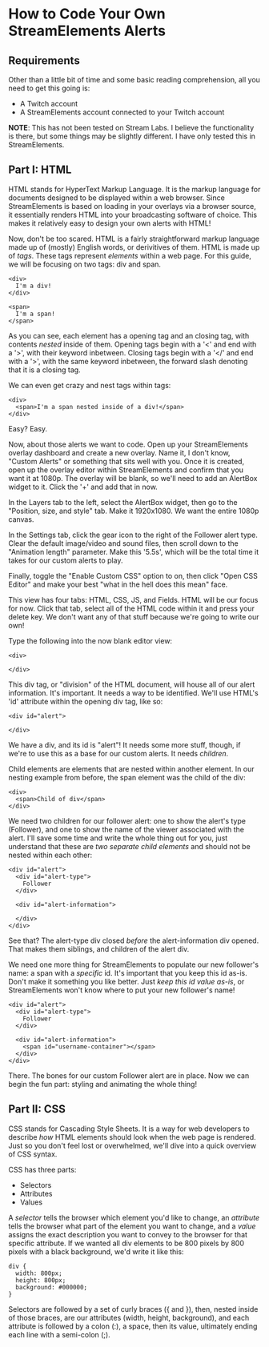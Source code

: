 How to Code Your Own StreamElements Alerts
==========================================

Requirements
------------

Other than a little bit of time and some basic reading comprehension, all you need to get this going is:

- A Twitch account
- A StreamElements account connected to your Twitch account

**NOTE**: This has not been tested on Stream Labs. I believe the functionality is there, but some things may be slightly different. I have only tested this in StreamElements.

Part I: HTML
------------

HTML stands for HyperText Markup Language. It is the markup language for documents designed to be displayed within a web browser. Since StreamElements is based on loading in your overlays via a browser source, it essentially renders HTML into your broadcasting software of choice. This makes it relatively easy to design your own alerts with HTML!

Now, don't be too scared. HTML is a fairly straightforward markup language made up of (mostly) English words, or derivitives of them. HTML is made up of *tags*. These tags represent *elements* within a web page. For this guide, we will be focusing on two tags: div and span.

```
<div>
  I'm a div!
</div>

<span>
  I'm a span!
</span>
```

As you can see, each element has a opening tag and an closing tag, with contents *nested* inside of them. Opening tags begin with a '<' and end with a '>', with their keyword inbetween. Closing tags begin with a '</' and end with a '>', with the same keyword inbetween, the forward slash denoting that it is a closing tag.

We can even get crazy and nest tags within tags:

```
<div>
  <span>I'm a span nested inside of a div!</span>
</div>
```

Easy? Easy.

Now, about those alerts we want to code. Open up your StreamElements overlay dashboard and create a new overlay. Name it, I don't know, "Custom Alerts" or something that sits well with you. Once it is created, open up the overlay editor within StreamElements and confirm that you want it at 1080p. The overlay will be blank, so we'll need to add an AlertBox widget to it. Click the '+' and add that in now.

In the Layers tab to the left, select the AlertBox widget, then go to the "Position, size, and style" tab. Make it 1920x1080. We want the entire 1080p canvas.

In the Settings tab, click the gear icon to the right of the Follower alert type. Clear the default image/video and sound files, then scroll down to the "Animation length" parameter. Make this '5.5s', which will be the total time it takes for our custom alerts to play.

Finally, toggle the "Enable Custom CSS" option to on, then click "Open CSS Editor" and make your best "what in the hell does this mean" face.

This view has four tabs: HTML, CSS, JS, and Fields. HTML will be our focus for now. Click that tab, select all of the HTML code within it and press your delete key. We don't want any of that stuff because we're going to write our own!

Type the following into the now blank editor view:

```
<div>

</div>
```

This div tag, or "division" of the HTML document, will house all of our alert information. It's important. It needs a way to be identified. We'll use HTML's 'id' attribute within the opening div tag, like so:

```
<div id="alert">

</div>
```

We have a div, and its id is "alert"! It needs some more stuff, though, if we're to use this as a base for our custom alerts. It needs *children*.

Child elements are elements that are nested within another element. In our nesting example from before, the span element was the child of the div:

```
<div>
  <span>Child of div</span>
</div>
```

We need two children for our follower alert: one to show the alert's type (Follower), and one to show the name of the viewer associated with the alert. I'll save some time and write the whole thing out for you, just understand that these are *two separate child elements* and should not be nested within each other:

```
<div id="alert">
  <div id="alert-type">
    Follower
  </div>

  <div id="alert-information">

  </div>
</div>
```

See that? The alert-type div closed *before* the alert-information div opened. That makes them siblings, and children of the alert div.

We need one more thing for StreamElements to populate our new follower's name: a span with a *specific* id. It's important that you keep this id as-is. Don't make it something you like better. Just *keep this id value as-is*, or StreamElements won't know where to put your new follower's name!

```
<div id="alert">
  <div id="alert-type">
    Follower
  </div>

  <div id="alert-information">
    <span id="username-container"></span>
  </div>
</div>
```

There. The bones for our custom Follower alert are in place. Now we can begin the fun part: styling and animating the whole thing!

Part II: CSS
------------

CSS stands for Cascading Style Sheets. It is a way for web developers to describe *how* HTML elements should look when the web page is rendered. Just so you don't feel lost or overwhelmed, we'll dive into a quick overview of CSS syntax.

CSS has three parts:

- Selectors
- Attributes
- Values

A *selector* tells the browser which element you'd like to change, an *attribute* tells the browser what part of the element you want to change, and a *value* assigns the exact description you want to convey to the browser for that specific attribute. If we wanted all div elements to be 800 pixels by 800 pixels with a black background, we'd write it like this:

```
div {
  width: 800px;
  height: 800px;
  background: #000000;
}
```

Selectors are followed by a set of curly braces ({ and }), then, nested inside of those braces, are our attributes (width, height, background), and each attribute is followed by a colon (:), a space, then its value, ultimately ending each line with a semi-colon (;).


